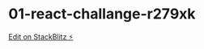 # 01-react-challange-r279xk

[Edit on StackBlitz ⚡️](https://stackblitz.com/edit/01-react-challange-r279xk)
